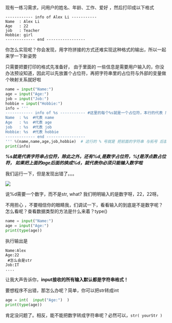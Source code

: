 现有一练习需求，问用户的姓名、年龄、工作、爱好 ，然后打印成以下格式

```
------------ info of Alex Li -----------
Name  : Alex Li
Age   : 22
job   : Teacher
Hobbie: girl
------------- end -----------------
```

你怎么实现呢？你会发现，用字符拼接的方式还难实现这种格式的输出，所以一起来学一下新姿势

只需要把要打印的格式先准备好， 由于里面的 一些信息是需要用户输入的，你没办法预设知道，因此可以先放置个占位符，再把字符串里的占位符与外部的变量做个映射关系就好啦

```py
name = input("Name:")
age = input("Age:")
job = input("Job:")
hobbie = input("Hobbie:")
info = '''
------------ info of %s ----------- #这里的每个%s就是一个占位符，本行的代表 后面拓号里的 name 
Name  : %s  #代表 name 
Age   : %s  #代表 age  
job   : %s  #代表 job 
Hobbie: %s  #代表 hobbie 
------------- end -----------------
''' %(name,name,age,job,hobbie)  # 这行的 % 号就是 把前面的字符串 与拓号 后面的 变量 关联起来 
print(info)
```

_**%s就是代表字符串占位符，除此之外，还有%d,是数字占位符，%f是浮点数占位符， 如果把上面的age后面的换成%d，就代表你必须只能输入数字啦**_

我们运行一下，但是发现出错了。。。

![](https://book.apeland.cn/media/images/2019/02/22/format_print_sample-1.jpeg)

说%d需要一个数字，而不是str, what? 我们明明输入的是数字呀，22，22呀。

不用担心 ，不要相信你的眼睛我，们调试一下，看看输入的到底是不是数字呢？怎么看呢？查看数据类型的方法是什么来着？type\(\)

```py
name = input("Name:")
age = input("Age:")
print(type(age))
```

执行输出是

```
Name:Alex
Age:22
 #怎么会是str
Job:IT
....
```

让我大声告诉你，**input接收的所有输入默认都是字符串格式！**

要想程序不出错，那怎么办呢？简单，你可以把str转成int

```py
age = int(  input("Age:")  )
print(type(age))
```

肯定没问题了。相反，能不能把数字转成字符串呢？必然可以，`str( yourStr )`


